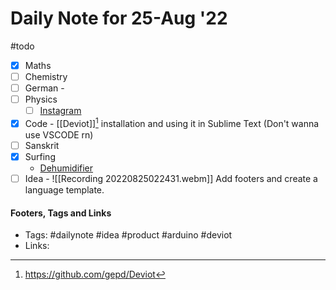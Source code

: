 # Daily Note for 25-Aug '22
#todo
- [x] Maths
- [ ] Chemistry
- [ ] German - 
- [ ] Physics
	- [ ] [Instagram](https://www.instagram.com/physics.infographics/)
- [x] Code - [[Deviot]][^1] installation and using it in Sublime Text (Don't wanna use VSCODE rn)
- [ ] Sanskrit
- [x] Surfing
	- [Dehumidifier](https://en.wikipedia.org/wiki/Dehumidifier)
- [ ] Idea -  ![[Recording 20220825022431.webm]]
Add footers and create a language template.

#### Footers, Tags and Links
- Tags: #dailynote       #idea #product #arduino #deviot 
- Links: 

[^1]:https://github.com/gepd/Deviot